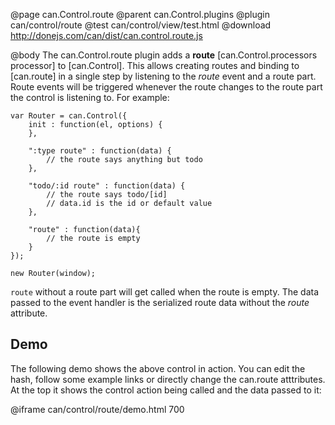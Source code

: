@page can.Control.route 
@parent can.Control.plugins
@plugin can/control/route
@test can/control/view/test.html
@download http://donejs.com/can/dist/can.control.route.js

@body
The can.Control.route plugin adds a __route__ [can.Control.processors processor] to [can.Control].
This allows creating routes and binding to [can.route] in a single step by listening to the _route_ event
and a route part. Route events will be triggered whenever the route changes to the route part
the control is listening to. For example:

	var Router = can.Control({
		init : function(el, options) {
		},

		":type route" : function(data) {
			// the route says anything but todo
		},

		"todo/:id route" : function(data) {
			// the route says todo/[id]
			// data.id is the id or default value
		},

		"route" : function(data){
			// the route is empty
		}
	});

	new Router(window);

`route` without a route part will get called when the route is empty.
The data passed to the event handler is the serialized route data without the
_route_ attribute.

## Demo

The following demo shows the above control in action.
You can edit the hash, follow some example links or directly change the can.route atttributes.
At the top it shows the control action being called and the data passed to it:

@iframe can/control/route/demo.html 700
